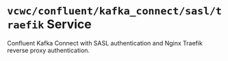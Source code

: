 # `vcwc/confluent/kafka_connect/sasl/traefik` Service

Confluent Kafka Connect with SASL authentication and Nginx Traefik reverse proxy authentication.
